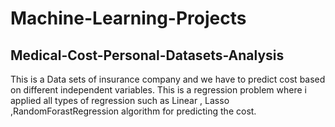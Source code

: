 # Machine-Learning-Projects
## Medical-Cost-Personal-Datasets-Analysis
This is a Data sets of insurance company and we have to predict cost based on different independent variables. This is a regression problem where i applied all types of regression such as Linear , Lasso ,RandomForastRegression algorithm for predicting the cost.
